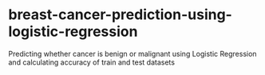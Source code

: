 # breast-cancer-prediction-using-logistic-regression
Predicting whether cancer is benign or malignant using Logistic Regression and calculating accuracy of train and test datasets
